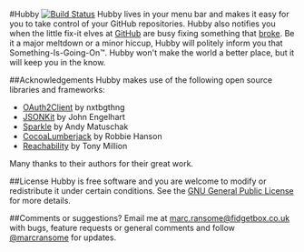 #Hubby [![Build Status](https://travis-ci.org/marcransome/Hubby.png)](https://travis-ci.org/marcransome/Hubby)
Hubby lives in your menu bar and makes it easy for you to take control of your GitHub repositories.  Hubby also notifies you when the little fix-it elves at [GitHub](https://www.github.com) are busy fixing something that [broke](https://status.github.com/).  Be it a major meltdown or a minor hiccup, Hubby will politely inform you that Something-Is-Going-On™.  Hubby won't make the world a better place, but it will keep you in the know.

##Acknowledgements
Hubby makes use of the following open source libraries and frameworks:
* [OAuth2Client](https://github.com/nxtbgthng/OAuth2Client) by nxtbgthng
* [JSONKit](https://github.com/johnezang/JSONKit) by John Engelhart
* [Sparkle](https://github.com/andymatuschak/Sparkle) by Andy Matuschak
* [CocoaLumberjack](https://github.com/robbiehanson/CocoaLumberjack) by Robbie Hanson
* [Reachability](https://github.com/tonymillion/Reachability) by Tony Million

Many thanks to their authors for their great work.

##License
Hubby is free software and you are welcome to modify or redistribute it under certain conditions. See the [GNU General Public License](http://www.gnu.org/licenses/gpl.html) for more details.

##Comments or suggestions?
Email me at [marc.ransome@fidgetbox.co.uk](mailto://marc.ransome@fidgetbox.co.uk) with bugs, feature requests or general comments and follow [@marcransome](http://www.twitter.com/marcransome) for updates.
